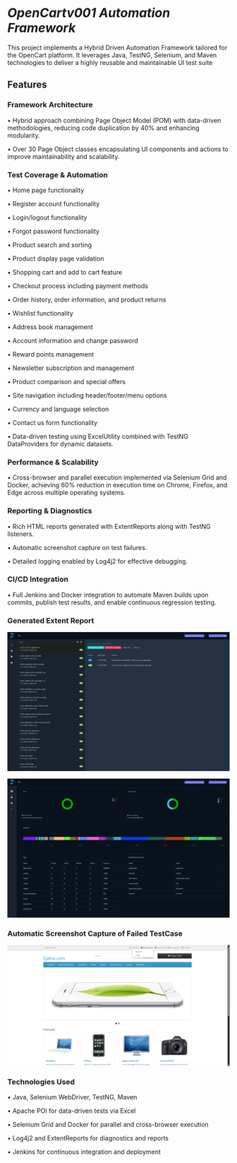 # ***OpenCartv001 Automation Framework***

This project implements a Hybrid Driven Automation Framework tailored for the OpenCart platform. It leverages Java, TestNG, Selenium, and Maven technologies to deliver a highly reusable and maintainable UI test suite

##  **Features**

### Framework Architecture

•	Hybrid approach combining Page Object Model (POM) with data-driven methodologies, reducing code duplication by 40% and enhancing modularity.

•	Over 30 Page Object classes encapsulating UI components and actions to improve maintainability and scalability.

### **Test Coverage & Automation**

•	Home page functionality

•	Register account functionality

•	Login/logout functionality

•	Forgot password functionality

•	Product search and sorting

•	Product display page validation

•	Shopping cart and add to cart feature

•	Checkout process including payment methods

•	Order history, order information, and product returns

•	Wishlist functionality

•	Address book management

•	Account information and change password

•	Reward points management

•	Newsletter subscription and management

•	Product comparison and special offers

•	Site navigation including header/footer/menu options

•	Currency and language selection

•	Contact us form functionality

•	Data-driven testing using ExcelUtility combined with TestNG DataProviders for dynamic datasets.

### **Performance & Scalability**

•	Cross-browser and parallel execution implemented via Selenium Grid and Docker, achieving 60% reduction in execution time on Chrome, Firefox, and Edge across multiple operating systems.

### **Reporting & Diagnostics**

•	Rich HTML reports generated with ExtentReports along with TestNG listeners.

•	Automatic screenshot capture on test failures.

•	Detailed logging enabled by Log4j2 for effective debugging.

### **CI/CD Integration**

•	Full Jenkins and Docker integration to automate Maven builds upon commits, publish test results, and enable continuous regression testing.

### **Generated Extent Report**

![Extent Report](/reports/Screenshot%202025-10-29%20121239.png)

![Extent Report](/reports/Screenshot%202025-10-29%20121217.png)

### **Automatic Screenshot Capture of Failed TestCase**

![Failed Test](screenshots/test_session_persistence_after_browser_close_20251024111441.png)

### **Technologies Used**

•	Java, Selenium WebDriver, TestNG, Maven

•	Apache POI for data-driven tests via Excel

•	Selenium Grid and Docker for parallel and cross-browser execution

•	Log4j2 and ExtentReports for diagnostics and reports

•	Jenkins for continuous integration and deployment




